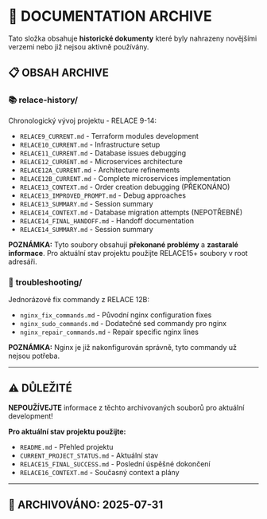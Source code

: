 # 📁 DOCUMENTATION ARCHIVE

Tato složka obsahuje **historické dokumenty** které byly nahrazeny novějšími verzemi nebo již nejsou aktivně používány.

## 📋 **OBSAH ARCHIVE**

### 📚 **relace-history/** 
Chronologický vývoj projektu - RELACE 9-14:
- `RELACE9_CURRENT.md` - Terraform modules development
- `RELACE10_CURRENT.md` - Infrastructure setup
- `RELACE11_CURRENT.md` - Database issues debugging
- `RELACE12_CURRENT.md` - Microservices architecture
- `RELACE12A_CURRENT.md` - Architecture refinements
- `RELACE12B_CURRENT.md` - Complete microservices implementation
- `RELACE13_CONTEXT.md` - Order creation debugging (PŘEKONÁNO)
- `RELACE13_IMPROVED_PROMPT.md` - Debug approaches
- `RELACE13_SUMMARY.md` - Session summary
- `RELACE14_CONTEXT.md` - Database migration attempts (NEPOTŘEBNÉ)
- `RELACE14_FINAL_HANDOFF.md` - Handoff documentation
- `RELACE14_SUMMARY.md` - Session summary

**POZNÁMKA:** Tyto soubory obsahují **překonané problémy** a **zastaralé informace**. Pro aktuální stav projektu použijte RELACE15+ soubory v root adresáři.

### 🔧 **troubleshooting/**
Jednorázové fix commandy z RELACE 12B:
- `nginx_fix_commands.md` - Původní nginx configuration fixes
- `nginx_sudo_commands.md` - Dodatečné sed commandy pro nginx
- `nginx_repair_commands.md` - Repair specific nginx lines

**POZNÁMKA:** Nginx je již nakonfigurován správně, tyto commandy už nejsou potřeba.

---

## ⚠️ **DŮLEŽITÉ**

**NEPOUŽÍVEJTE** informace z těchto archivovaných souborů pro aktuální development!

**Pro aktuální stav projektu použijte:**
- `README.md` - Přehled projektu
- `CURRENT_PROJECT_STATUS.md` - Aktuální stav
- `RELACE15_FINAL_SUCCESS.md` - Poslední úspěšné dokončení
- `RELACE16_CONTEXT.md` - Současný context a plány

---

## 📅 **ARCHIVOVÁNO:** 2025-07-31